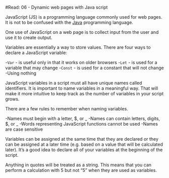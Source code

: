 #Read: 06 - Dynamic web pages with Java script

JavaScript (JS) is a programming language commonly used for web pages. It is not to be confused with the [Java](https://en.wikipedia.org/wiki/Java_(programming_language)) programming language.

One use of JavaScript on a web page is to collect input from the user and use it to create output.

Variables are essentially a way to store values. There are four ways to declare a JavaScript variable:

-`Var` - is useful only in that it works on older browsers
-`Let` - is used for a variable that may change
-`Const` - is used for a constant that will not change
-Using nothing

JavaScript variables in a script must all have unique names called identifiers. It is important to name variables in a meaningful way. That will make it more intuitive to keep track as the number of variables in your script grows.

There are a few rules to remember when naming variables.

-Names must begin with a letter, $, or \_
-Names can contain letters, digits, $, or \_
-Words representing JavaScript functions cannot be used
-Names are case sensitive

Variables can be assigned at the same time that they are declared or they can be assigned at a later time \(e.g. based on a value that will be calculated later\). It’s a good idea to declare all of your variables at the beginning of the script.

Anything in quotes will be treated as a string. This means that you can perform a calculation with 5 but not “5” when they are used as variables.
